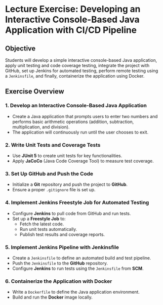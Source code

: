 # Lecture Exercise: Developing an Interactive Console-Based Java Application with CI/CD Pipeline  

## Objective  
Students will develop a simple interactive console-based Java application, apply unit testing and code coverage testing, integrate the project with GitHub, set up Jenkins for automated testing, perform remote testing using a `Jenkinsfile`, and finally, containerize the application using Docker.  

## Exercise Overview  

### 1. Develop an Interactive Console-Based Java Application  
- Create a Java application that prompts users to enter two numbers and performs basic arithmetic operations (addition, subtraction, multiplication, and division).  
- The application will continuously run until the user chooses to exit.  

### 2. Write Unit Tests and Coverage Tests  
- Use **JUnit 5** to create unit tests for key functionalities.  
- Apply **JaCoCo** (Java Code Coverage Tool) to measure test coverage.  

### 3. Set Up GitHub and Push the Code  
- Initialize a **Git** repository and push the project to **GitHub**.  
- Ensure a proper `.gitignore` file is set up.  

### 4. Implement Jenkins Freestyle Job for Automated Testing  
- Configure **Jenkins** to pull code from GitHub and run tests.  
- Set up a **Freestyle Job** to:  
  - Fetch the latest code.  
  - Run unit tests automatically.  
  - Publish test results and coverage reports.  

### 5. Implement Jenkins Pipeline with Jenkinsfile  
- Create a `Jenkinsfile` to define an automated build and test pipeline.  
- Push the `Jenkinsfile` to the **GitHub** repository.  
- Configure **Jenkins** to run tests using the `Jenkinsfile` from **SCM**.  

### 6. Containerize the Application with Docker  
- Write a `Dockerfile` to define the Java application environment.  
- Build and run the **Docker** image locally.  
